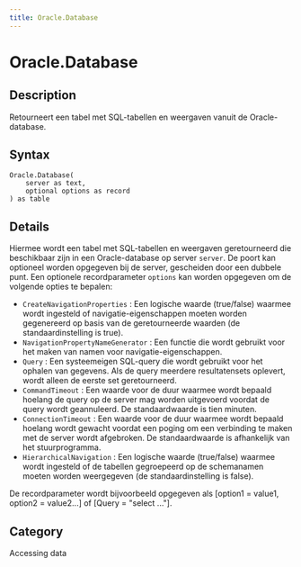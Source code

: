 ```yaml
---
title: Oracle.Database
---
```


# Oracle.Database


## Description

Retourneert een tabel met SQL-tabellen en weergaven vanuit de Oracle-database.


## Syntax

```powerquery
Oracle.Database(
    server as text,
    optional options as record
) as table
```


## Details

Hiermee wordt een tabel met SQL-tabellen en weergaven geretourneerd die beschikbaar zijn in een Oracle-database op server <code>server</code>. De poort kan optioneel worden opgegeven bij de server, gescheiden door een dubbele punt. Een optionele recordparameter <code>options</code> kan worden opgegeven om de volgende opties te bepalen:    <ul><li><code>CreateNavigationProperties</code> : Een logische waarde (true/false) waarmee wordt ingesteld of navigatie-eigenschappen moeten worden gegenereerd op basis van de geretourneerde waarden (de standaardinstelling is true).</li><li><code>NavigationPropertyNameGenerator</code> : Een functie die wordt gebruikt voor het maken van namen voor navigatie-eigenschappen.</li><li><code>Query</code> : Een systeemeigen SQL-query die wordt gebruikt voor het ophalen van gegevens. Als de query meerdere resultatensets oplevert, wordt alleen de eerste set geretourneerd.</li><li><code>CommandTimeout</code> : Een waarde voor de duur waarmee wordt bepaald hoelang de query op de server mag worden uitgevoerd voordat de query wordt geannuleerd. De standaardwaarde is tien minuten.</li><li><code>ConnectionTimeout</code> : Een waarde voor de duur waarmee wordt bepaald hoelang wordt gewacht voordat een poging om een verbinding te maken met de server wordt afgebroken. De standaardwaarde is afhankelijk van het stuurprogramma.</li><li><code>HierarchicalNavigation</code> : Een logische waarde (true/false) waarmee wordt ingesteld of de tabellen gegroepeerd op de schemanamen moeten worden weergegeven (de standaardinstelling is false).</li></ul>    De recordparameter wordt bijvoorbeeld opgegeven als [option1 = value1, option2 = value2...] of [Query = "select ..."].    



## Category
Accessing data
